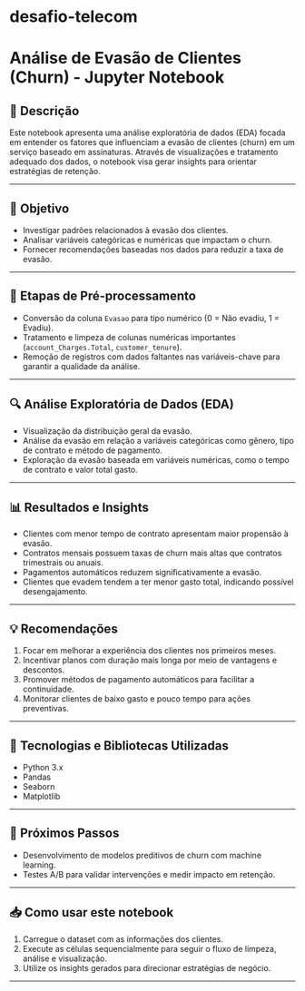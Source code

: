 # desafio-telecom
# Análise de Evasão de Clientes (Churn) - Jupyter Notebook

## 📄 Descrição

Este notebook apresenta uma análise exploratória de dados (EDA) focada em entender os fatores que influenciam a evasão de clientes (churn) em um serviço baseado em assinaturas. Através de visualizações e tratamento adequado dos dados, o notebook visa gerar insights para orientar estratégias de retenção.

---

## 🎯 Objetivo

- Investigar padrões relacionados à evasão dos clientes.
- Analisar variáveis categóricas e numéricas que impactam o churn.
- Fornecer recomendações baseadas nos dados para reduzir a taxa de evasão.

---

## 🧹 Etapas de Pré-processamento

- Conversão da coluna `Evasao` para tipo numérico (0 = Não evadiu, 1 = Evadiu).
- Tratamento e limpeza de colunas numéricas importantes (`account_Charges.Total`, `customer_tenure`).
- Remoção de registros com dados faltantes nas variáveis-chave para garantir a qualidade da análise.

---

## 🔍 Análise Exploratória de Dados (EDA)

- Visualização da distribuição geral da evasão.
- Análise da evasão em relação a variáveis categóricas como gênero, tipo de contrato e método de pagamento.
- Exploração da evasão baseada em variáveis numéricas, como o tempo de contrato e valor total gasto.

---

## 📊 Resultados e Insights

- Clientes com menor tempo de contrato apresentam maior propensão à evasão.
- Contratos mensais possuem taxas de churn mais altas que contratos trimestrais ou anuais.
- Pagamentos automáticos reduzem significativamente a evasão.
- Clientes que evadem tendem a ter menor gasto total, indicando possível desengajamento.

---

## 💡 Recomendações

1. Focar em melhorar a experiência dos clientes nos primeiros meses.
2. Incentivar planos com duração mais longa por meio de vantagens e descontos.
3. Promover métodos de pagamento automáticos para facilitar a continuidade.
4. Monitorar clientes de baixo gasto e pouco tempo para ações preventivas.

---

## 🔧 Tecnologias e Bibliotecas Utilizadas

- Python 3.x
- Pandas
- Seaborn
- Matplotlib

---

## 🚀 Próximos Passos

- Desenvolvimento de modelos preditivos de churn com machine learning.
- Testes A/B para validar intervenções e medir impacto em retenção.

---

## 📥 Como usar este notebook

1. Carregue o dataset com as informações dos clientes.
2. Execute as células sequencialmente para seguir o fluxo de limpeza, análise e visualização.
3. Utilize os insights gerados para direcionar estratégias de negócio.

---
